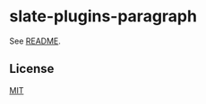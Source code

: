 # slate-plugins-paragraph

See [README](https://github.com/udecode/slate-plugins).

## License

[MIT](../../../LICENSE)
